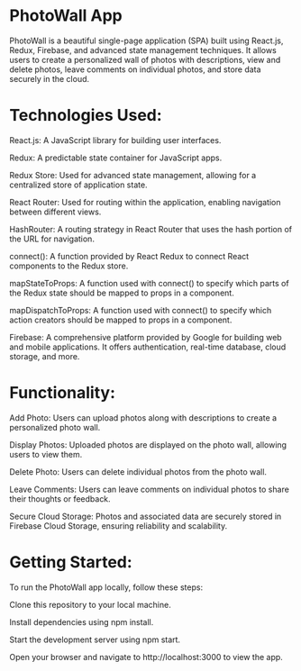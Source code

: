 # PhotoWall App

  PhotoWall is a beautiful single-page application (SPA) built using React.js, Redux, Firebase, and advanced state management techniques. It allows users to create a personalized wall of photos with descriptions, view and delete photos, leave comments on individual photos, and store data securely in the cloud.

# Technologies Used:

  React.js: A JavaScript library for building user interfaces.
  
  Redux: A predictable state container for JavaScript apps.
  
  Redux Store: Used for advanced state management, allowing for a centralized store of application state.
  
  React Router: Used for routing within the application, enabling navigation between different views.
  
  HashRouter: A routing strategy in React Router that uses the hash portion of the URL for navigation.
  
  connect(): A function provided by React Redux to connect React components to the Redux store.
  
  mapStateToProps: A function used with connect() to specify which parts of the Redux state should be mapped to props in a component.
  
  mapDispatchToProps: A function used with connect() to specify which action creators should be mapped to props in a component.
  
  Firebase: A comprehensive platform provided by Google for building web and mobile applications. It offers authentication, real-time database, cloud storage, and more.
  
# Functionality:

  Add Photo: Users can upload photos along with descriptions to create a personalized photo wall.
  
  Display Photos: Uploaded photos are displayed on the photo wall, allowing users to view them.
  
  Delete Photo: Users can delete individual photos from the photo wall.
  
  Leave Comments: Users can leave comments on individual photos to share their thoughts or feedback.
  
  Secure Cloud Storage: Photos and associated data are securely stored in Firebase Cloud Storage, ensuring reliability and scalability.
  
# Getting Started:
  To run the PhotoWall app locally, follow these steps:

  Clone this repository to your local machine.
  
  Install dependencies using npm install.
  
  Start the development server using npm start.
  
  Open your browser and navigate to http://localhost:3000 to view the app.

